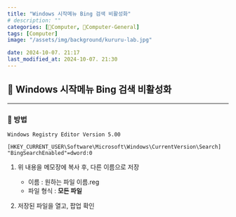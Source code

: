 ```yaml
---
title: "Windows 시작메뉴 Bing 검색 비활성화"
# description: ""
categories: [💫Computer, 🌚Computer-General]
tags: [Computer]
image: "/assets/img/background/kururu-lab.jpg"

date: 2024-10-07. 21:17
last_modified_at: 2024-10-07. 21:30
---
```


## 💫 Windows 시작메뉴 Bing 검색 비활성화

---

### 🫧 방법

```PlainText
Windows Registry Editor Version 5.00

[HKEY_CURRENT_USER\Software\Microsoft\Windows\CurrentVersion\Search]
"BingSearchEnabled"=dword:0
```

1. 위 내용을 메모장에 복사 후, 다른 이름으로 저장
   - 이름 : 원하는 파일 이름.reg
   - 파일 형식 : **모든 파일**

2. 저장된 파일을 열고, 팝업 확인
